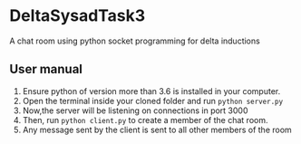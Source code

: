 # DeltaSysadTask3

A chat room using python socket programming for delta inductions

## User manual

1. Ensure python of version more than 3.6 is installed in your computer.
2. Open the terminal inside your cloned folder and run ```python server.py```
3. Now,the server will be listening on connections in port 3000
4. Then, run ```python client.py``` to create a member of the chat room.
5. Any message sent by the client is sent to all other members of the room
